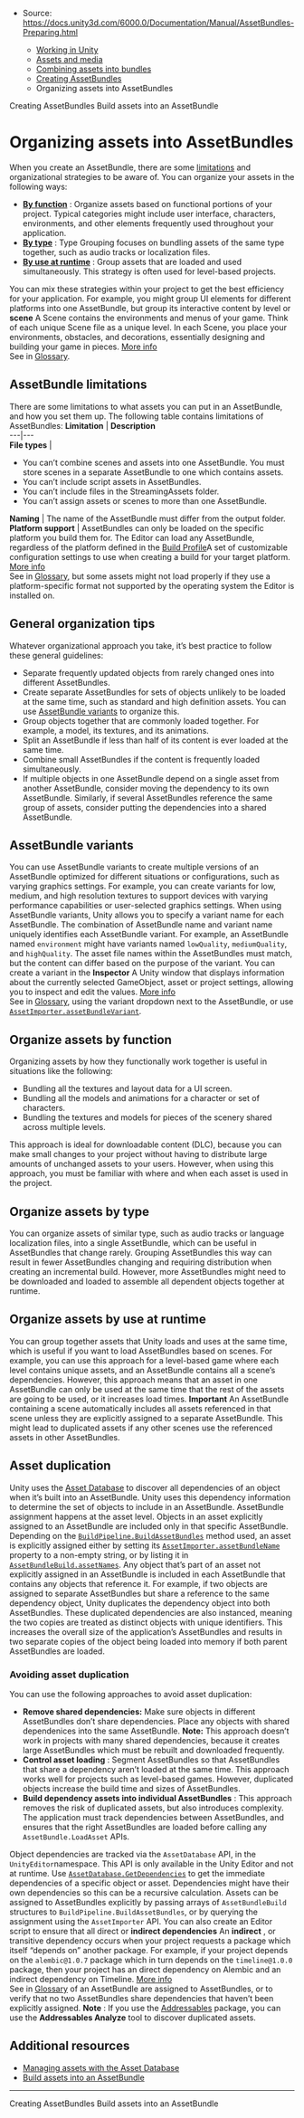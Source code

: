 * Source: https://docs.unity3d.com/6000.0/Documentation/Manual/AssetBundles-Preparing.html

  * [Working in Unity](https://docs.unity3d.com/6000.0/Documentation/Manual/working-in-unity.html)
  * [Assets and media](https://docs.unity3d.com/6000.0/Documentation/Manual/assets-and-media.html)
  * [Combining assets into bundles](https://docs.unity3d.com/6000.0/Documentation/Manual/assetbundles-section.html)
  * [Creating AssetBundles](https://docs.unity3d.com/6000.0/Documentation/Manual/assetbundles-creating.html)
  * Organizing assets into AssetBundles


[](https://docs.unity3d.com/6000.0/Documentation/Manual/assetbundles-creating.html)
Creating AssetBundles
[](https://docs.unity3d.com/6000.0/Documentation/Manual/AssetBundles-Building.html)
Build assets into an AssetBundle
# Organizing assets into AssetBundles
When you create an AssetBundle, there are some [limitations](https://docs.unity3d.com/6000.0/Documentation/Manual/AssetBundles-Preparing.html#assetbundle-limitations) and organizational strategies to be aware of.
You can organize your assets in the following ways:
  * **[By function](https://docs.unity3d.com/6000.0/Documentation/Manual/AssetBundles-Preparing.html#organize-assets-by-function)** : Organize assets based on functional portions of your project. Typical categories might include user interface, characters, environments, and other elements frequently used throughout your application.
  * **[By type](https://docs.unity3d.com/6000.0/Documentation/Manual/AssetBundles-Preparing.html#organize-assets-by-type)** : Type Grouping focuses on bundling assets of the same type together, such as audio tracks or localization files.
  * **[By use at runtime](https://docs.unity3d.com/6000.0/Documentation/Manual/AssetBundles-Preparing.html#organize-assets-by-use-at-runtime)** : Group assets that are loaded and used simultaneously. This strategy is often used for level-based projects.


You can mix these strategies within your project to get the best efficiency for your application. For example, you might group UI elements for different platforms into one AssetBundle, but group its interactive content by level or **scene** A Scene contains the environments and menus of your game. Think of each unique Scene file as a unique level. In each Scene, you place your environments, obstacles, and decorations, essentially designing and building your game in pieces. [More info](https://docs.unity3d.com/6000.0/Documentation/Manual/CreatingScenes.html)  
See in [Glossary](https://docs.unity3d.com/6000.0/Documentation/Manual/Glossary.html#Scene).
## AssetBundle limitations
There are some limitations to what assets you can put in an AssetBundle, and how you set them up. The following table contains limitations of AssetBundles:
**Limitation** | **Description**  
---|---  
**File types** | 
  * You can’t combine scenes and assets into one AssetBundle. You must store scenes in a separate AssetBundle to one which contains assets.
  * You can’t include script assets in AssetBundles.
  * You can’t include files in the StreamingAssets folder.
  * You can’t assign assets or scenes to more than one AssetBundle.

  
**Naming** | The name of the AssetBundle must differ from the output folder.  
**Platform support** | AssetBundles can only be loaded on the specific platform you build them for. The Editor can load any AssetBundle, regardless of the platform defined in the [Build Profile](https://docs.unity3d.com/6000.0/Documentation/Manual/build-profiles.html)A set of customizable configuration settings to use when creating a build for your target platform. [More info](https://docs.unity3d.com/6000.0/Documentation/Manual/build-profiles.html)  
See in [Glossary](https://docs.unity3d.com/6000.0/Documentation/Manual/Glossary.html#Buildprofile), but some assets might not load properly if they use a platform-specific format not supported by the operating system the Editor is installed on.  
## General organization tips
Whatever organizational approach you take, it’s best practice to follow these general guidelines:
  * Separate frequently updated objects from rarely changed ones into different AssetBundles.
  * Create separate AssetBundles for sets of objects unlikely to be loaded at the same time, such as standard and high definition assets. You can use [AssetBundle variants](https://docs.unity3d.com/6000.0/Documentation/Manual/AssetBundles-Preparing.html#assetbundle-variants) to organize this.
  * Group objects together that are commonly loaded together. For example, a model, its textures, and its animations.
  * Split an AssetBundle if less than half of its content is ever loaded at the same time.
  * Combine small AssetBundles if the content is frequently loaded simultaneously.
  * If multiple objects in one AssetBundle depend on a single asset from another AssetBundle, consider moving the dependency to its own AssetBundle. Similarly, if several AssetBundles reference the same group of assets, consider putting the dependencies into a shared AssetBundle.


## AssetBundle variants
You can use AssetBundle variants to create multiple versions of an AssetBundle optimized for different situations or configurations, such as varying graphics settings. For example, you can create variants for low, medium, and high resolution textures to support devices with varying performance capabilities or user-selected graphics settings.
When using AssetBundle variants, Unity allows you to specify a variant name for each AssetBundle. The combination of AssetBundle name and variant name uniquely identifies each AssetBundle variant. For example, an AssetBundle named `environment` might have variants named `lowQuality`, `mediumQuality`, and `highQuality`.
The asset file names within the AssetBundles must match, but the content can differ based on the purpose of the variant.
You can create a variant in the **Inspector** A Unity window that displays information about the currently selected GameObject, asset or project settings, allowing you to inspect and edit the values. [More info](https://docs.unity3d.com/6000.0/Documentation/Manual/UsingTheInspector.html)  
See in [Glossary](https://docs.unity3d.com/6000.0/Documentation/Manual/Glossary.html#Inspector), using the variant dropdown next to the AssetBundle, or use [`AssetImporter.assetBundleVariant`](https://docs.unity3d.com/6000.0/Documentation/ScriptReference/AssetImporter-assetBundleVariant.html).
## Organize assets by function
Organizing assets by how they functionally work together is useful in situations like the following:
  * Bundling all the textures and layout data for a UI screen.
  * Bundling all the models and animations for a character or set of characters.
  * Bundling the textures and models for pieces of the scenery shared across multiple levels.


This approach is ideal for downloadable content (DLC), because you can make small changes to your project without having to distribute large amounts of unchanged assets to your users. However, when using this approach, you must be familiar with where and when each asset is used in the project.
## Organize assets by type
You can organize assets of similar type, such as audio tracks or language localization files, into a single AssetBundle, which can be useful in AssetBundles that change rarely. 
Grouping AssetBundles this way can result in fewer AssetBundles changing and requiring distribution when creating an incremental build. However, more AssetBundles might need to be downloaded and loaded to assemble all dependent objects together at runtime.
## Organize assets by use at runtime
You can group together assets that Unity loads and uses at the same time, which is useful if you want to load AssetBundles based on scenes. For example, you can use this approach for a level-based game where each level contains unique assets, and an AssetBundle contains all a scene’s dependencies.
However, this approach means that an asset in one AssetBundle can only be used at the same time that the rest of the assets are going to be used, or it increases load times. 
**Important** An AssetBundle containing a scene automatically includes all assets referenced in that scene unless they are explicitly assigned to a separate AssetBundle. This might lead to duplicated assets if any other scenes use the referenced assets in other AssetBundles.
## Asset duplication
Unity uses the [Asset Database](https://docs.unity3d.com/6000.0/Documentation/Manual/AssetDatabase.html) to discover all dependencies of an object when it’s built into an AssetBundle. Unity uses this dependency information to determine the set of objects to include in an AssetBundle. 
AssetBundle assignment happens at the asset level. Objects in an asset explicitly assigned to an AssetBundle are included only in that specific AssetBundle. Depending on the [`BuildPipeline.BuildAssetBundles`](https://docs.unity3d.com/6000.0/Documentation/ScriptReference/BuildPipeline.BuildAssetBundles.html) method used, an asset is explicitly assigned either by setting its [`AssetImporter.assetBundleName`](https://docs.unity3d.com/6000.0/Documentation/ScriptReference/AssetImporter.assetBundleName.html) property to a non-empty string, or by listing it in [`AssetBundleBuild.assetNames`](https://docs.unity3d.com/6000.0/Documentation/ScriptReference/AssetBundleBuild.assetNames.html).
Any object that’s part of an asset not explicitly assigned in an AssetBundle is included in each AssetBundle that contains any objects that reference it.
For example, if two objects are assigned to separate AssetBundles but share a reference to the same dependency object, Unity duplicates the dependency object into both AssetBundles. These duplicated dependencies are also instanced, meaning the two copies are treated as distinct objects with unique identifiers. This increases the overall size of the application’s AssetBundles and results in two separate copies of the object being loaded into memory if both parent AssetBundles are loaded.
### Avoiding asset duplication
You can use the following approaches to avoid asset duplication:
  * **Remove shared dependencies:** Make sure objects in different AssetBundles don’t share dependencies. Place any objects with shared dependenices into the same AssetBundle. **Note:** This approach doesn’t work in projects with many shared dependencies, because it creates large AssetBundles which must be rebuilt and downloaded frequently.
  * **Control asset loading** : Segment AssetBundles so that AssetBundles that share a dependency aren’t loaded at the same time. This approach works well for projects such as level-based games. However, duplicated objects increase the build time and sizes of AssetBundles.
  * **Build dependency assets into individual AssetBundles** : This approach removes the risk of duplicated assets, but also introduces complexity. The application must track dependencies between AssetBundles, and ensures that the right AssetBundles are loaded before calling any `AssetBundle.LoadAsset` APIs.


Object dependencies are tracked via the `AssetDatabase` API, in the `UnityEditor`namespace. This API is only available in the Unity Editor and not at runtime. Use [`AssetDatabase.GetDependencies`](https://docs.unity3d.com/6000.0/Documentation/ScriptReference/AssetDatabase.GetDependencies.html) to get the immediate dependencies of a specific object or asset. Dependencies might have their own dependencies so this can be a recursive calculation. 
Assets can be assigned to AssetBundles explicitly by passing arrays of `AssetBundleBuild` structures to `BuildPipeline.BuildAssetBundles`, or by querying the assignment using the `AssetImporter` API. You can also create an Editor script to ensure that all direct or **indirect dependencies** An **indirect** , or transitive dependency occurs when your project requests a package which itself “depends on” another package. For example, if your project depends on the `alembic@1.0.7` package which in turn depends on the `timeline@1.0.0` package, then your project has an direct dependency on Alembic and an indirect dependency on Timeline. [More info](https://docs.unity3d.com/6000.0/Documentation/Manual/upm-dependencies.html)  
See in [Glossary](https://docs.unity3d.com/6000.0/Documentation/Manual/Glossary.html#Indirectdependency) of an AssetBundle are assigned to AssetBundles, or to verify that no two AssetBundles share dependencies that haven’t been explicitly assigned.
**Note** : If you use the [Addressables](http://docs.unity3d.com/Packages/com.unity.addressables@latest/index.html) package, you can use the **Addressables Analyze** tool to discover duplicated assets.
## Additional resources
  * [Managing assets with the Asset Database](https://docs.unity3d.com/6000.0/Documentation/Manual/AssetDatabase.html)
  * [Build assets into an AssetBundle](https://docs.unity3d.com/6000.0/Documentation/Manual/AssetBundles-Building.html)


* * *
[](https://docs.unity3d.com/6000.0/Documentation/Manual/assetbundles-creating.html)
Creating AssetBundles
[](https://docs.unity3d.com/6000.0/Documentation/Manual/AssetBundles-Building.html)
Build assets into an AssetBundle
